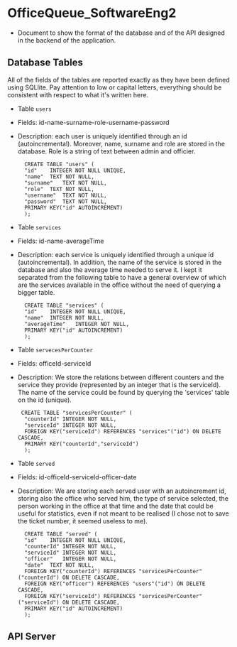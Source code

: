 # OfficeQueue_SoftwareEng2
- Document to show the format of the database and of the API designed in the backend of the application.
## Database Tables
All of the fields of the tables are reported exactly as they have been defined using SQLlite. Pay attention to low or capital letters, everything should be consistent with respect to what it's written here.
- Table `users` 
- Fields: id-name-surname-role-username-password
- Description: each user is uniquely identified through an id (autoincremental). Moreover, name, surname and role are stored in the database. Role is a string of text between admin and officier.
  ```
    CREATE TABLE "users" (
	"id"	INTEGER NOT NULL UNIQUE,
	"name"	TEXT NOT NULL,
	"surname"	TEXT NOT NULL,
	"role"	TEXT NOT NULL,
	"username"	TEXT NOT NULL,
	"password"	TEXT NOT NULL,
	PRIMARY KEY("id" AUTOINCREMENT)
	);
  ```
- Table `services` 
- Fields: id-name-averageTime
- Description: each service is uniquely identified through a unique id (autoincremental). In addition, the name of the service is stored in the database and also the average time needed to serve it. I kept it separated from the following table to have a general overview of which are the services available in the office without the need of querying a bigger table.
  ```
   	CREATE TABLE "services" (
	"id"	INTEGER NOT NULL UNIQUE,
	"name"	INTEGER NOT NULL,
	"averageTime"	INTEGER NOT NULL,
	PRIMARY KEY("id" AUTOINCREMENT)
	);
  ```

- Table `servecesPerCounter`
- Fields: officeId-serviceId
- Description: We store the relations between different counters and the service they provide (represented by an integer that is the serviceId). The name of the service could be found by querying the 'services' table on the id (unique). 
  ```
   CREATE TABLE "servicesPerCounter" (
	"counterId"	INTEGER NOT NULL,
	"serviceId"	INTEGER NOT NULL,
	FOREIGN KEY("serviceId") REFERENCES "services"("id") ON DELETE CASCADE,
	PRIMARY KEY("counterId","serviceId")
	);
  ```
- Table `served` 
- Fields: id-officeId-serviceId-officer-date
- Description: We are storing each served user with an autoincrement id, storing also the office who served him, the type of service selected, the person working in the office at that time and the date that could be useful for statistics, even if not meant to be realised (I chose not to save the ticket number, it seemed useless to me).
  ```
    CREATE TABLE "served" (
	"id"	INTEGER NOT NULL UNIQUE,
	"counterId"	INTEGER NOT NULL,
	"serviceId"	INTEGER NOT NULL,
	"officer"	INTEGER NOT NULL,
	"date"	TEXT NOT NULL,
	FOREIGN KEY("counterId") REFERENCES "servicesPerCounter"("counterId") ON DELETE CASCADE,
	FOREIGN KEY("officer") REFERENCES "users"("id") ON DELETE CASCADE,
	FOREIGN KEY("serviceId") REFERENCES "servicesPerCounter"("serviceId") ON DELETE CASCADE,
	PRIMARY KEY("id" AUTOINCREMENT)
	);
  ```

## API Server